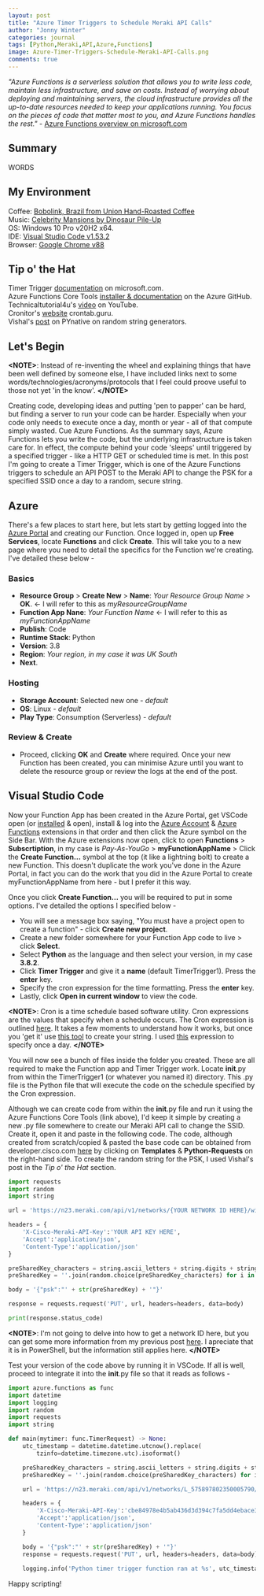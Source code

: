 ```yaml
---
layout: post
title: "Azure Timer Triggers to Schedule Meraki API Calls"
author: "Jonny Winter"
categories: journal
tags: [Python,Meraki,API,Azure,Functions]
image: Azure-Timer-Triggers-Schedule-Meraki-API-Calls.png
comments: true
---
```


*"Azure Functions is a serverless solution that allows you to write less code, maintain less infrastructure, and save on costs. Instead of worrying about deploying and maintaining servers, the cloud infrastructure provides all the up-to-date resources needed to keep your applications running. You focus on the pieces of code that matter most to you, and Azure Functions handles the rest."* - [Azure Functions overview on microsoft.com](https://docs.microsoft.com/en-us/azure/azure-functions/functions-overview)

## Summary

WORDS

## My Environment

Coffee: [Bobolink, Brazil from Union Hand-Roasted Coffee](https://unionroasted.com/products/bobolink-brazil)
<br>
Music: [Celebrity Mansions by Dinosaur Pile-Up](https://open.spotify.com/album/3sWXuwJFtO7LkD4FPrJSFu?si=kmRvm-iQSPOu4oeoPygNZA)
<br>
OS: Windows 10 Pro v20H2 x64. 
<br>
IDE: [Visual Studio Code v1.53.2](https://code.visualstudio.com/)
<br>
Browser: [Google Chrome v88](https://www.google.com/intl/en_uk/chrome/)

## Tip o' the Hat

Timer Trigger [documentation](https://docs.microsoft.com/en-us/azure/azure-functions/functions-bindings-timer?tabs=csharp) on microsoft.com.
<br>
Azure Functions Core Tools [installer & documentation](https://github.com/Azure/azure-functions-core-tools) on the Azure GitHub.
<br>
Technicaltutorial4u's [video](https://www.youtube.com/watch?v=yNhc5Tew8HE) on YouTube. 
<br>
Cronitor's [website](https://crontab.guru/) crontab.guru.
<br>
Vishal's [post](https://pynative.com/python-generate-random-string/) on PYnative on random string generators.
<br>

## Let's Begin

**&lt;NOTE>**: Instead of re-inventing the wheel and explaining things that have been well defined by someone else, I have included links next to some words/technologies/acronyms/protocols that I feel could proove useful to those not yet 'in the know'. **&lt;/NOTE>**

Creating code, developing ideas and putting 'pen to papper' can be hard, but finding a server to run your code can be harder. Especially when your code only needs to execute once a day, month or year - all of that compute simply wasted. Cue Azure Functions. As the summary says, Azure Functions lets you write the code, but the underlying infrastructure is taken care for. In effect, the compute behind your code 'sleeps' until triggered by a specified trigger - like a HTTP GET or scheduled time is met. In this post I'm going to create a Timer Trigger, which is one of the Azure Functions triggers to schedule an API POST to the Meraki API to change the PSK for a specified SSID once a day to a random, secure string.

## Azure

There's a few places to start here, but lets start by getting logged into the [Azure Portal](https://portal.azure.com) and creating our Function. Once logged in, open up **Free Services**, locate **Functions** and click **Create**. This will take you to a new page where you need to detail the specifics for the Function we're creating. I've detailed these below - 
### Basics
- **Resource Group** > **Create New** > **Name**: *Your Resource Group Name* > **OK**. <- I will refer to this as *myResourceGroupName*
- **Function App Nane**: *Your Function Name* <- I will refer to this as *myFunctionAppName*
- **Publish**: Code
- **Runtime Stack**: Python
- **Version**: 3.8
- **Region**: *Your region, in my case it was UK South*
- **Next**.
### Hosting
- **Storage Account**: Selected new one - *default*
- **OS**: Linux - *default*
- **Play Type**: Consumption (Serverless) - *default*
### Review & Create
- Proceed, clicking **OK** and **Create** where required. Once your new Function has been created, you can minimise Azure until you want to delete the resource group or review the logs at the end of the post.

## Visual Studio Code

Now your Function App has been created in the Azure Portal, get VSCode open (or [installed](https://code.visualstudio.com/download) & open), install & log into the [Azure Account](https://marketplace.visualstudio.com/items?itemName=ms-vscode.azure-account) & [Azure Functions](https://marketplace.visualstudio.com/items?itemName=ms-azuretools.vscode-azurefunctions) extensions in that order and then click the Azure symbol on the Side Bar. With the Azure extensions now open, click to open **Functions** > **Subscrtiption**, in my case is *Pay-As-YouGo* > **myFunctionAppName** > Click the **Create Function...** symbol at the top (it like a lightning bolt) to create a new Function. This doesn't duplicate the work you've done in the Azure Portal, in fact you can do the work that you did in the Azure Portal to create myFunctionAppName from here - but I prefer it this way.

Once you click **Create Function...** you will be required to put in some options. I've detailed the options I specified below - 
- You will see a message box saying, "You must have a project open to create a function" - click **Create new project**.
- Create a new folder somewhere for your Function App code to live > click **Select**.
- Select **Python** as the language and then select your version, in my case **3.8.2**.
- Click **Timer Trigger** and give it a **name** (default TimerTrigger1). Press the **enter** key.
- Specify the cron expression for the time formatting. Press the **enter** key.
- Lastly, click **Open in current window** to view the code.

**&lt;NOTE>**: Cron is a time schedule based software utility. Cron expressions are the values that specify when a schedule occurs. The Cron expression is outlined [here](https://en.wikipedia.org/wiki/Cron#CRON_expression). It takes a few moments to understand how it works, but once you 'get it' use [this tool](https://crontab.guru/) to create your string. I used [this](https://crontab.guru/every-day) expression to specify once a day. **&lt;/NOTE>**

You will now see a bunch of files inside the folder you created. These are all required to make the Function app and Timer Trigger work. Locate __init__.py from within the TimerTrigger1 (or whatever you named it) directory. This .py file is the Python file that will execute the code on the schedule specified by the Cron expression.

Although we can create code from within the __init__.py file and run it using the Azure Functions Core Tools (link above), I'd keep it simple by creating a new .py file somewhere to create our Meraki API call to change the SSID. Create it, open it and paste in the following code. The code, although created from scratch/copied & pasted the base code can be obtained from developer.cisco.com [here](https://developer.cisco.com/meraki/api-v1/#!update-network-wireless-ssid) by clicking on **Templates** & **Python-Requests** on the right-hand side. To create the random string for the PSK, I used Vishal's post in the *Tip o' the Hat* section.
```python
import requests
import random
import string

url = 'https://n23.meraki.com/api/v1/networks/{YOUR NETWORK ID HERE}/wireless/ssids/0'

headers = {
    'X-Cisco-Meraki-API-Key':'YOUR API KEY HERE',
    'Accept':'application/json',
    'Content-Type':'application/json'
}

preSharedKey_characters = string.ascii_letters + string.digits + string.punctuation
preSharedKey = ''.join(random.choice(preSharedKey_characters) for i in range(10))

body = '{"psk":"' + str(preSharedKey) + '"}'

response = requests.request('PUT', url, headers=headers, data=body)

print(response.status_code)
```
**&lt;NOTE>**: I'm not going to delve into how to get a network ID here, but you can get some more information from my previous post [here](https://jonathan-winter.co.uk/journal/meraki-api-powershell-basics-get.html). I apreciate that it is in PowerShell, but the information still applies here. **&lt;/NOTE>**

Test your version of the code above by running it in VSCode. If all is well, proceed to integrate it into the __init__.py file so that it reads as follows - 
```python
import azure.functions as func
import datetime
import logging
import random
import requests
import string

def main(mytimer: func.TimerRequest) -> None:
    utc_timestamp = datetime.datetime.utcnow().replace(
        tzinfo=datetime.timezone.utc).isoformat()

    preSharedKey_characters = string.ascii_letters + string.digits + string.punctuation
    preSharedKey = ''.join(random.choice(preSharedKey_characters) for i in range(10))

    url = 'https://n23.meraki.com/api/v1/networks/L_575897802350005790/wireless/ssids/0'

    headers = {
        'X-Cisco-Meraki-API-Key':'cbe84978e4b5ab436d3d394c7fa5dd4ebace35c3',
        'Accept':'application/json',
        'Content-Type':'application/json'
    }

    body = '{"psk":"' + str(preSharedKey) + '"}'
    response = requests.request('PUT', url, headers=headers, data=body)
    
    logging.info('Python timer trigger function ran at %s', utc_timestamp)
```


Happy scripting!
